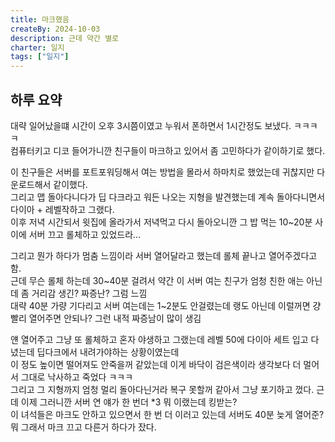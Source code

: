 ```yaml
---
title: 마크했음
createBy: 2024-10-03
description: 근데 약간 별로
charter: 일지
tags: ["일지"]
---
```


## 하루 요약

대략 일어났을떄 시간이 오후 3시쯤이였고 누워서 폰하면서 1시간정도 보냈다. ㅋㅋㅋㅋ  
컴퓨터키고 디코 들어가니깐 친구들이 마크하고 있어서 좀 고민하다가 같이하기로 했다.

이 친구들은 서버를 포트포워딩해서 여는 방법을 몰라서 하마치로 했었는데 귀찮지만 다운로드해서 같이했다.  
그리고 맵 돌아다니다가 딥 다크라고 워든 나오는 지형을 발견했는데 계속 돌아다니면서 다이아 + 레벨작하고 그랬다.  
이후 저녁 시간되서 윗집에 올라가서 저녁먹고 다시 돌아오니깐 그 밥 먹는 10~20분 사이에 서버 끄고 롤체하고 있었드라...

그리고 뭔가 하다가 멈춤 느낌이라 서버 열어달라고 했는데 롤체 끝나고 열어주겠다고 함.  
근데 무슨 롤체 하는데 30~40분 걸려서 약간 이 서버 여는 친구가 엄청 친한 애는 아닌데 좀 거리감 생긴? 짜증난? 그럼 느낌  
대략 40분 가량 기다리고 서버 여는데는 1~2분도 안걸렸는데 랭도 아닌데 이럴꺼면 걍 빨리 열어주면 안되나? 그런 내적 짜증남이 많이 생김

얜 열어주고 그냥 또 롤체하고 혼자 야생하고 그랬는데 레벨 50에 다이아 세트 입고 다녔는데 딥다크에서 내려가야하는 상황이였는데  
이 정도 높이면 떨어져도 안죽을꺼 같았는데 이게 바닥이 검은색이라 생각보다 더 멀어서 그대로 낙사하고 죽었다 ㅋㅋㅋ  
그리고 그 지형까지 엄청 멀리 돌아다닌거라 복구 못할꺼 같아서 그냥 포기하고 껐다. 근데 이제 그러니깐 서버 연 얘가 한 번더 \*3 뭐 이랬는데 킹받는?  
이 녀석들은 마크도 안하고 있으면서 한 번 더 이러고 있는데 서버도 40분 늦게 열어준? 뭐 그래서 마크 끄고 다른거 하다가 잤다.
